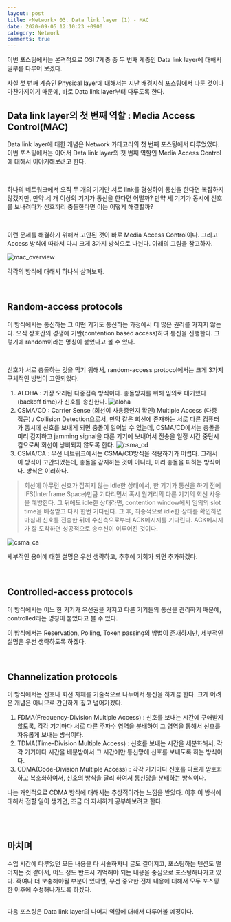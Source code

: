```yaml
---
layout: post
title: <Network> 03. Data link layer (1) - MAC
date: 2020-09-05 12:10:23 +0900
category: Network
comments: true
---
```

이번 포스팅에서는 본격적으로 OSI 7계층 중 두 번째 계층인 Data link layer에 대해서 일부를 다루어 보겠다. 

사실 첫 번째 계층인 Physical layer에 대해서는 지난 배경지식 포스팅에서 다룬 것이나 마찬가지이기 때문에, 바로 Data link layer부터 다루도록 한다.


## Data link layer의 첫 번째 역할 : Media Access Control(MAC)

Data link layer에 대한 개념은 Network 카테고리의 첫 번째 포스팅에서 다루었었다. 이번 포스팅에서는 이어서 Data link layer의 첫 번째 역할인 Media Access Control에 대해서 이야기해보려고 한다.

<br/>

하나의 네트워크에서 오직 두 개의 기기만 서로 link를 형성하여 통신을 한다면 복잡하지 않겠지만, 만약 세 개 이상의 기기가 통신을 한다면 어떨까? 만약 세 기기가 동시에 신호를 보내려다가 신호끼리 충돌한다면 이는 어떻게 해결할까?

<br/>

이런 문제를 해결하기 위해서 고안된 것이 바로 Media Access Control이다. 그리고 Access 방식에 따라서 다시 크게 3가지 방식으로 나뉜다. 아래의 그림을 참고하자.

![mac_overview]({{site.url}}/img/mac_overview.jpg)

각각의 방식에 대해서 하나씩 살펴보자.

<br/>

## Random-access protocols

이 방식에서는 통신하는 그 어떤 기기도 통신하는 과정에서 더 많은 권리를 가지지 않는다. 오직 상호간의 경쟁에 기반(contention based access)하여 통신을 진행한다. 그렇기에 random이라는 명칭이 붙었다고 볼 수 있다. 

<br/>

신호가 서로 충돌하는 것을 막기 위해서, random-access protocol에서는 크게 3가지 구체적인 방법이 고안되었다.

1. ALOHA : 가장 오래된 다중접속 방식이다. 충돌방지를 위해 임의로 대기했다(backoff time)가 신호를 송신한다.
![aloha]({{site.url}}/img/aloha.jpg)
2. CSMA/CD : Carrier Sense (회선이 사용중인지 확인) Multiple Access (다중 접근) / Collision Detection으로서, 만약 같은 회선에 존재하는 서로 다른 컴퓨터가 동시에 신호를 보내게 되면 충돌이 일어날 수 있는데, CSMA/CD에서는 충돌을 미리 감지하고 jamming signal을 다른 기기에 보내어서 전송을 일정 시간 중단시킴으로써 회선이 낭비되지 않도록 한다. 
![csma_cd]({{site.url}}/img/csma_cd.jpg)
3. CSMA/CA : 무선 네트워크에서는 CSMA/CD방식을 적용하기가 어렵다. 그래서 이 방식이 고안되었는데, 충돌을 감지하는 것이 아니라, 미리 충돌을 피하는 방식이다. 방식은 이러하다.
> 회선에 아무런 신호가 잡히지 않는 idle한 상태에서, 한 기기가 통신을 하기 전에 IFS(Interframe Space)만큼 기다리면서 혹시 원거리의 다른 기기의 회선 사용을 예방한다. 그 뒤에도 idle한 상태라면, contention window에서 임의의 slot time을 배정받고 다시 한번 기다린다. 그 후, 최종적으로 idle한 상태를 확인하면 마침내 신호를 전송한 뒤에 수신측으로부터 ACK메시지를 기다린다. ACK메시지가 잘 도착하면 성공적으로 송수신이 이루어진 것이다.

![csma_ca]({{site.url}}/img/csma_ca.jpg)

세부적인 용어에 대한 설명은 우선 생략하고, 추후에 기회가 되면 추가하겠다.

<br/>

## Controlled-access protocols

이 방식에서는 어느 한 기기가 우선권을 가지고 다른 기기들의 통신을 관리하기 때문에, controlled라는 명칭이 붙었다고 볼 수 있다.

이 방식에서는 Reservation, Polling, Token passing의 방법이 존재하지만, 세부적인 설명은 우선 생략하도록 하겠다.

<br/>

## Channelization protocols

이 방식에서는 신호나 회선 자체를 기술적으로 나누어서 통신을 하게끔 한다. 크게 어려운 개념은 아니므로 간단하게 짚고 넘어가겠다.

1. FDMA(Frequency-Division Multiple Access) : 신호를 보내는 시간에 구애받지 않도록, 각각 기기마다 서로 다른 주파수 영역을 분배하여 그 영역을 통해서 신호를 자유롭게 보내는 방식이다.
2. TDMA(Time-Division Multiple Access) : 신호를 보내는 시간을 세분화해서, 각각 기기마다 시간을 배분받아서 그 시간에만 통신망에 신호를 보내도록 하는 방식이다.
3. CDMA(Code-Division Multiple Access) : 각각 기기마다 신호를 다르게 암호화하고 복호화하여서, 신호의 방식을 달리 하여서 통신망을 분배하는 방식이다.

나는 개인적으로 CDMA 방식에 대해서는 추상적이라는 느낌을 받았다. 이후 이 방식에 대해서 접할 일이 생기면, 조금 더 자세하게 공부해보려고 한다.

<br/>
<br/>

## 마치며

수업 시간에 다루었던 모든 내용을 다 서술하자니 글도 길어지고, 포스팅하는 텐션도 떨어지는 것 같아서, 어느 정도 반드시 기억해야 되는 내용을 중심으로 포스팅해나가고 있다. 혹여나 더 보충해야될 부분이 있다면, 우선 중요한 전체 내용에 대해서 모두 포스팅 한 이후에 수정해나가도록 하겠다.

<br/>
다음 포스팅은 Data link layer의 나머지 역할에 대해서 다루어볼 예정이다.
